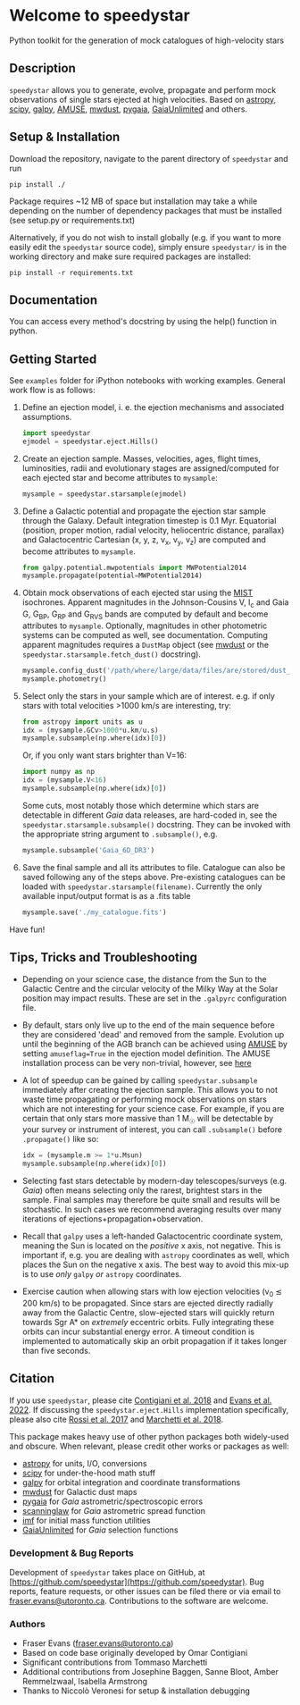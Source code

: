 # Welcome to speedystar
Python toolkit for the generation of mock catalogues of high-velocity stars

## Description

`speedystar` allows you to generate, evolve, propagate and perform mock observations of single stars ejected at high velocities. Based on [astropy](https://www.astropy.org/), [scipy](https://scipy.org/), [galpy](https://docs.galpy.org/en/v1.8.0/), [AMUSE](https://www.amusecode.org/), [mwdust](https://github.com/jobovy/mwdust), [pygaia](https://github.com/agabrown/PyGaia), [GaiaUnlimited](https://github.com/gaia-unlimited/gaiaunlimited) and others.  
  
## Setup & Installation  
Download the repository, navigate to the parent directory of `speedystar` and run 
``` 
pip install ./
```
Package requires ~12 MB of space but installation may take a while depending on the number of dependency packages that must be installed (see setup.py or requirements.txt)  

Alternatively, if you do not wish to install globally (e.g. if you want to more easily edit the `speedystar` source code), simply ensure `speedystar/` is in the working directory and make sure required packages are installed:
```
pip install -r requirements.txt
``` 

## Documentation  
You can access every method's docstring by using the help() function in python.  
  
## Getting Started

See `examples` folder for iPython notebooks with working examples. General work flow is as follows:

 1) Define an ejection model, i. e. the ejection mechanisms and associated assumptions. 
	 ```python
	 import speedystar
	ejmodel = speedystar.eject.Hills()
	 ```
2)  Create an ejection sample. Masses, velocities, ages, flight times, luminosities, radii and evolutionary stages are assigned/computed for each ejected star and become attributes to `mysample`:
	```python
	mysample = speedystar.starsample(ejmodel)
	```
  
3. Define a Galactic potential and propagate the ejection star sample through the Galaxy. Default integration timestep is 0.1 Myr. Equatorial (position, proper motion, radial velocity, heliocentric distance, parallax) and Galactocentric Cartesian (x, y, z, v<sub>x</sub>, v<sub>y</sub>, v<sub>z</sub>) are computed and become attributes to `mysample`.
	```python
	from galpy.potential.mwpotentials import MWPotential2014
	mysample.propagate(potential=MWPotential2014)
	```
  
5. Obtain mock observations of each ejected star using the [MIST](https://waps.cfa.harvard.edu/MIST/) isochrones. Apparent magnitudes in the Johnson-Cousins V, I<sub>c</sub> and Gaia G, G<sub>BP</sub>, G<sub>RP</sub> and G<sub>RVS</sub> bands are computed by default and become attributes to `mysample`. Optionally, magnitudes in other photometric systems can be computed as well, see documentation. Computing apparent magnitudes requires a `DustMap` object (see [mwdust](https://github.com/jobovy/mwdust) or the `speedystar.starsample.fetch_dust()` docstring).
  
	  ```python
	  mysample.config_dust('/path/where/large/data/files/are/stored/dust_map.h5')
	  mysample.photometry()
	```

6. Select only the stars in your sample which are of interest.
e.g. if only stars with total velocities >1000 km/s are interesting, try:
	```python
	from astropy import units as u
	idx = (mysample.GCv>1000*u.km/u.s) 
	mysample.subsample(np.where(idx)[0])
	```
	Or, if you only want stars brighter than V=16:
	```python
	import numpy as np
	idx = (mysample.V<16)
	mysample.subsample(np.where(idx)[0])
	```
	Some cuts, most notably those which determine which stars are detectable in different _Gaia_ data releases, are hard-coded in, see the `speedystar.starsample.subsample()` docstring. They can be invoked with the appropriate string argument to `.subsample()`, e.g. 
	```python
	mysample.subsample('Gaia_6D_DR3')
	```

7. Save the final sample and all its attributes to file. Catalogue can also be saved following any of the steps above. Pre-existing catalogues can be loaded with `speedystar.starsample(filename)`. Currently the only available input/output format is as a .fits table
	```python
	mysample.save('./my_catalogue.fits')
	```
  
Have fun!  
  
  ## Tips, Tricks and Troubleshooting

  - Depending on your science case, the distance from the Sun to the Galactic Centre and the circular velocity of the Milky Way at the Solar position may impact results. These are set in the `.galpyrc` configuration file.

  - By default, stars only live up to the end of the main sequence before they are considered 'dead' and removed from the sample. Evolution up until the beginning of the AGB branch can be achieved using [AMUSE](https://www.amusecode.org/) by setting `amuseflag=True` in the ejection model definition. The AMUSE installation process can be very non-trivial, however, see [here](https://amuse.readthedocs.io/en/latest/install/howto-install-AMUSE.html) 

  - A lot of speedup can be gained by calling `speedystar.subsample` immediately after creating the ejection sample. This allows you to not waste time propagating or performing mock observations on stars which are not interesting for your science case. For example, if you are certain that only stars more massive than 1 M<sub>&#9737;</sub> will  be detectable by your survey or instrument of interest, you can call `.subsample()` before `.propagate()` like so:
	```python
	idx = (mysample.m >= 1*u.Msun)
	mysample.subsample(np.where(idx)[0])
	```
- Selecting fast stars detectable by modern-day telescopes/surveys (e.g. _Gaia_) often means selecting only the rarest, brightest stars in the sample. Final samples may therefore be quite small and results will be stochastic. In such cases we recommend averaging results over many iterations of ejections+propagation+observation.
- Recall that `galpy` uses a left-handed Galactocentric coordinate system, meaning the Sun is located on the _positive_ x axis, not negative. This is important if, e.g. you are dealing with `astropy` coordinates as well, which places the Sun on the negative x axis. The best way to avoid this mix-up is to use _only_ `galpy` _or_ `astropy` coordinates.

- Exercise caution when allowing stars with low ejection velocities (v<sub>0</sub> &#8818; 200 km/s) to be propagated. Since stars are ejected directly radially away from the Galactic Centre, slow-ejected stars will quickly return towards Sgr A* on _extremely_ eccentric orbits. Fully integrating these orbits can incur substantial energy error. A timeout condition is implemented to automatically skip an orbit propagation if it takes longer than five seconds.

## Citation  
If you use `speedystar`, please cite [Contigiani et al. 2018](https://ui.adsabs.harvard.edu/abs/2019MNRAS.487.4025C/abstract) and [Evans et al. 2022](https://ui.adsabs.harvard.edu/abs/2022arXiv220514777E/abstract). If discussing the `speedystar.eject.Hills` implementation specifically, please also cite [Rossi et al. 2017](https://ui.adsabs.harvard.edu/abs/2017MNRAS.467.1844R/abstract) and [Marchetti et al. 2018](https://ui.adsabs.harvard.edu/abs/2018MNRAS.476.4697M/abstract).
 
This package makes heavy use of other python packages both widely-used and obscure. When relevant, please credit other works or packages as well: 
- [astropy](https://www.astropy.org/) for units, I/O, conversions
- [scipy](https://scipy.org/) for under-the-hood math stuff
- [galpy](https://docs.galpy.org/en/v1.8.0/) for orbital integration and coordinate transformations
- [mwdust](https://github.com/jobovy/mwdust) for Galactic dust maps
- [pygaia](https://github.com/agabrown/PyGaia) for *Gaia* astrometric/spectroscopic errors
- [scanninglaw](https://github.com/gaiaverse/scanninglaw) for *Gaia* astrometric spread function
- [imf](https://github.com/keflavich/imf) for initial mass function utilities
- [GaiaUnlimited](https://github.com/gaia-unlimited/gaiaunlimited) for *Gaia* selection functions

### Development & Bug Reports 

Development of `speedystar` takes place on GitHub, at [https://github.com/speedystar](https://github.com/speedystar). Bug reports, feature requests, or other issues can be filed there or via email to fraser.evans@utoronto.ca. Contributions to the software are welcome.

### Authors
- Fraser Evans (fraser.evans@utoronto.ca)
- Based on code base originally developed by Omar Contigiani
- Significant contributions from Tommaso Marchetti
- Additional contributions from Josephine Baggen, Sanne Bloot, Amber Remmelzwaal, Isabella Armstrong
- Thanks to Niccolò Veronesi for setup & installation debugging 
